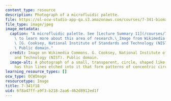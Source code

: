 ```yaml
---
content_type: resource
description: Photograph of a microfluidic palette.
file: https://ol-ocw-studio-app-qa.s3.amazonaws.com/courses/7-341-biomaterials-and-devices-for-disease-diagnosis-and-therapy-fall-2018/6f8a47ffa9f3b2182aa6462d8912ed1f_7-341f18.jpg
file_type: image/jpeg
image_metadata:
  caption: "A microfluidic palette. See [Lecture Summary 11](/courses/7-341-biomaterials-and-devices-for-disease-diagnosis-and-therapy-fall-2018/pages/lecture-summaries#week11)\
    \ to learn more about this area of research.\_Image from Wikimedia Commons, by\
    \ [G. Cooksey, National Institute of Standards and Technology (NIST)](https://commons.wikimedia.org/wiki/File:Microfluidic_palette_(5880463875).jpg).\
    \ Public domain."
  credit: Image on Wikimedia Commons. G. Cooksey, National Institute of Standards
    and Technology (NIST). Public domain.
  image-alt: A photograph of a small, transparent, circle, shaped like a disc. It
    has thin lines etched into it that form patterns of concentric circles and polygons.
learning_resource_types: []
ocw_type: OCWImage
resourcetype: Image
title: 7-341f18
uid: 6f8a47ff-a9f3-b218-2aa6-462d8912ed1f
---
```

